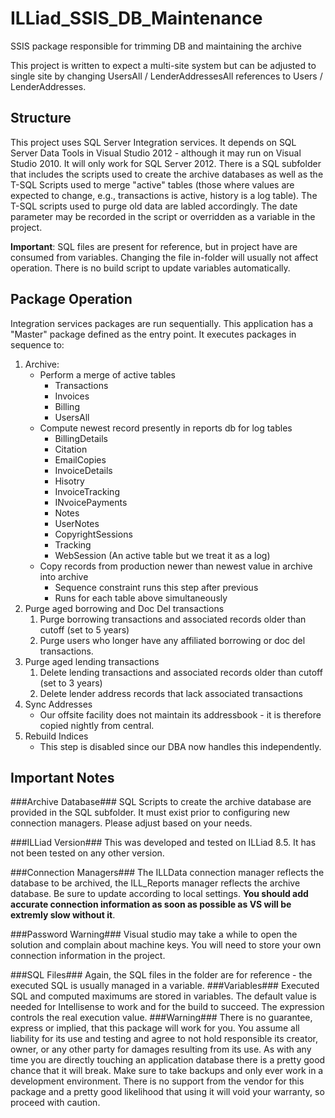 ILLiad\_SSIS\_DB\_Maintenance
==========================

SSIS package responsible for trimming DB and maintaining the archive

This project is written to expect a multi-site system but can be adjusted to single site by changing UsersAll / LenderAddressesAll references to Users / LenderAddresses.

## Structure ##
This project uses SQL Server Integration services. It depends on SQL Server Data Tools in Visual Studio 2012 - although it may run on Visual Studio 2010. It will only work for SQL Server 2012. There is a SQL subfolder that includes the scripts used to create the archive databases as well as the T-SQL Scripts used to merge "active" tables (those where values are expected to change, e.g., transactions is active, history is a log table). The T-SQL scripts used to purge old data are labled accordingly. The date parameter may be recorded in the script or overridden as a variable in the project.

**Important**: SQL files are present for reference, but in project have are consumed from variables. Changing the file in-folder will usually not affect operation. There is no build script to update variables automatically.

## Package Operation ##
Integration services packages are run sequentially. This application has a "Master" package defined as the entry point. It executes packages in sequence to:

1. Archive: 
	- Perform a merge of active tables
		- Transactions
		- Invoices
		- Billing
		- UsersAll
	- Compute newest record presently in reports db for log tables
		- BillingDetails
		- Citation
		- EmailCopies
		- InvoiceDetails
		- Hisotry
		- InvoiceTracking
		- INvoicePayments
		- Notes
		- UserNotes
		- CopyrightSessions
		- Tracking
		- WebSession (An active table but we treat it as a log)
	- Copy records from production newer than newest value in archive into archive
		- Sequence constraint runs this step after previous
		- Runs for each table above simultaneously 
2. Purge aged borrowing and Doc Del transactions
	1. Purge borrowing transactions and associated records older than cutoff (set to 5 years)
	2. Purge users who longer have any affiliated borrowing or doc del transactions.
3. Purge aged lending transactions
	1. Delete lending transactions and associated records older than cutoff (set to 3 years)
	2. Delete lender address records that lack associated transactions
4. Sync Addresses
	-	Our offsite facility does not maintain its addressbook - it is therefore copied nightly from central.
5.	Rebuild Indices
	-	This step is disabled since our DBA now handles this independently.


## Important Notes ##

###Archive Database###
SQL Scripts to create the archive database are provided in the SQL subfolder. It must exist prior to configuring new connection managers. Please adjust based on your needs.

###ILLiad Version###
This was developed and tested on ILLiad 8.5. It has not been tested on any other version.

###Connection Managers###
The ILLData connection manager reflects the database to be archived, the ILL_Reports manager reflects the archive database. Be sure to update according to local settings. **You should add accurate connection information as soon as possible as VS will be extremly slow without it**.

###Password Warning###
Visual studio may take a while to open the solution and complain about machine keys. You will need to store your own connection information in the project.

###SQL Files###
Again, the SQL files in the folder are for reference - the executed SQL is usually managed in a variable.
###Variables###
Executed SQL and computed maximums are stored in variables. The default value is needed for Intellisense to work and for the build to succeed. The expression controls the real execution value.
###Warning###
There is no guarantee, express or implied, that this package will work for you. You assume all liability for its use and testing and agree to not hold responsible its creator, owner, or any other party for damages resulting from its use. As with any time you are directly touching an application database there is a pretty good chance that it will break.  Make sure to take backups and only ever work in a development environment. There is no support from the vendor for this package and a pretty good likelihood that using it will void your warranty, so proceed with caution.